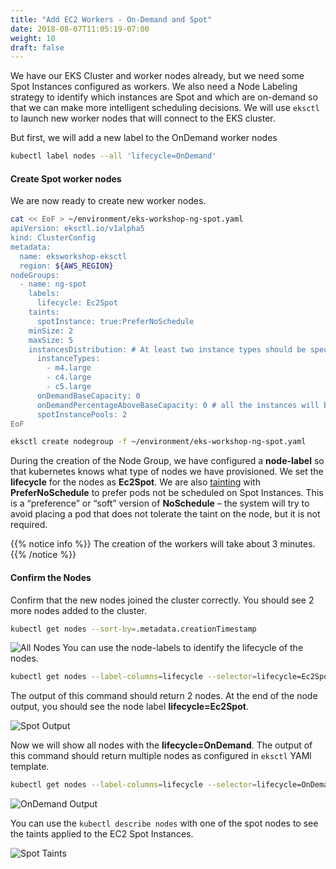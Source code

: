 ```yaml
---
title: "Add EC2 Workers - On-Demand and Spot"
date: 2018-08-07T11:05:19-07:00
weight: 10
draft: false
---
```

We have our EKS Cluster and worker nodes already, but we need some Spot Instances configured as workers. We also need a Node Labeling strategy to identify which instances are Spot and which are on-demand so that we can make more intelligent scheduling decisions. We will use `eksctl` to launch new worker nodes that will connect to the EKS cluster.

But first, we will add a new label to the OnDemand worker nodes

```bash
kubectl label nodes --all 'lifecycle=OnDemand'
```

#### Create Spot worker nodes

We are now ready to create new worker nodes.

```bash
cat << EoF > ~/environment/eks-workshop-ng-spot.yaml
apiVersion: eksctl.io/v1alpha5
kind: ClusterConfig
metadata:
  name: eksworkshop-eksctl 
  region: ${AWS_REGION}
nodeGroups:
  - name: ng-spot
    labels:
      lifecycle: Ec2Spot
    taints:
      spotInstance: true:PreferNoSchedule
    minSize: 2
    maxSize: 5
    instancesDistribution: # At least two instance types should be specified
      instanceTypes:
        - m4.large
        - c4.large
        - c5.large
      onDemandBaseCapacity: 0
      onDemandPercentageAboveBaseCapacity: 0 # all the instances will be spot instances
      spotInstancePools: 2
EoF

eksctl create nodegroup -f ~/environment/eks-workshop-ng-spot.yaml
```

During the creation of the Node Group, we have configured a **node-label** so that kubernetes knows what type of nodes we have provisioned. We set the **lifecycle** for the nodes as **Ec2Spot**. We are also [tainting](https://kubernetes.io/docs/concepts/configuration/taint-and-toleration/) with **PreferNoSchedule** to prefer pods not be scheduled on Spot Instances. This is a “preference” or “soft” version of **NoSchedule** – the system will try to avoid placing a pod that does not tolerate the taint on the node, but it is not required.

{{% notice info %}}
The creation of the workers will take about 3 minutes.
{{% /notice %}}

#### Confirm the Nodes

Confirm that the new nodes joined the cluster correctly. You should see 2 more nodes added to the cluster.

```bash
kubectl get nodes --sort-by=.metadata.creationTimestamp
```

![All Nodes](/images/spotworkers/spot_get_nodes.png)
You can use the node-labels to identify the lifecycle of the nodes.

```bash
kubectl get nodes --label-columns=lifecycle --selector=lifecycle=Ec2Spot
```

The output of this command should return 2 nodes. At the end of the node output, you should see the node label **lifecycle=Ec2Spot**.

![Spot Output](/images/spotworkers/spot_get_spot.png)

Now we will show all nodes with the **lifecycle=OnDemand**. The output of this command should return multiple nodes as configured in `eksctl` YAMl template.

```bash
kubectl get nodes --label-columns=lifecycle --selector=lifecycle=OnDemand
```

![OnDemand Output](/images/spotworkers/spot_get_od.png)

You can use the `kubectl describe nodes` with one of the spot nodes to see the taints applied to the EC2 Spot Instances.

![Spot Taints](/images/spotworkers/instance_taints.png)
